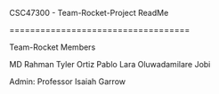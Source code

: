 CSC47300 - Team-Rocket-Project ReadMe

===================================

Team-Rocket Members

MD Rahman
Tyler Ortiz
Pablo Lara
Oluwadamilare Jobi

Admin: Professor Isaiah Garrow